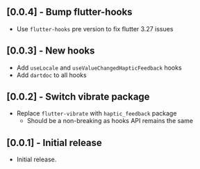 ## [0.0.4] - Bump flutter-hooks

- Use `flutter-hooks` pre version to fix flutter 3.27 issues

## [0.0.3] - New hooks

- Add `useLocale` and `useValueChangedHapticFeedback` hooks
- Add `dartdoc` to all hooks

## [0.0.2] - Switch vibrate package

- Replace `flutter-vibrate` with `haptic_feedback` package
  - Should be a non-breaking as hooks API remains the same

## [0.0.1] - Initial release

- Initial release.
